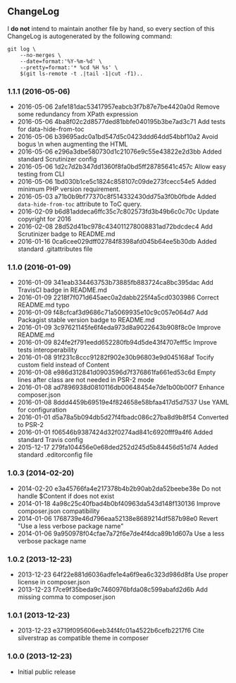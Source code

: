 ChangeLog
---------

I **do not** intend to maintain another file by hand, so every section
of this ChangeLog is autogenerated by the following command:

    git log \
        --no-merges \
        --date=format:'%Y-%m-%d' \
        --pretty=format:'* %cd %H %s' \
        $(git ls-remote -t .|tail -1|cut -f1)..

### 1.1.1 (2016-05-06)

* 2016-05-06 2afe181dac53417957eabcb3f7b87e7be4420a0d Remove some redundancy from XPath expression
* 2016-05-06 4ba8f02c2d8577ded81bbfe040195b3be7ad3c71 Add tests for data-hide-from-toc
* 2016-05-06 b39695adc0a1bd547d5c0423ddd64dd54bbf10a2 Avoid bogus \n when augmenting the HTML
* 2016-05-06 e296a3dbe580730d1c21076e9c55e43822e2d3bb Added standard Scrutinizer config
* 2016-05-06 1d2c7d2b347dd1360f8fa0bd5ff28785641c457c Allow easy testing from CLI
* 2016-05-06 1bd030b1ce5c1824c858107c09de273fcecc54e5 Added minimum PHP version requirement.
* 2016-05-03 a71b0b9bf77370c8f514332430dd75a3f0b0fbde Added `data-hide-from-toc` attribute to ToC query.
* 2016-02-09 b6d81addeca6ffc35c7c802573fd3b49b6c0c70c Update copyright for 2016
* 2016-02-08 28d52d41bc978c434011278008831ad72bdcdec4 Add Scrutinizer badge to README.md
* 2016-01-16 0ca6cee029dff02784f8398afd045b64ee5b30db Added standard .gitattributes file

### 1.1.0 (2016-01-09)

* 2016-01-09 341eab334463753b73885fb883724ca8bc395dac Add TravisCI badge in README.md
* 2016-01-09 2218f7f071d645aec0a2dabb225f4a5cd0303986 Correct README.md typo
* 2016-01-09 f48cfcaf3d9686c71a5069935e10c9c057e064d7 Add Packagist stable version badge to README.md
* 2016-01-09 3c97621145fe6f4eda973d8a9022643b908f8c0e Improve README.md
* 2016-01-09 824fe2f791eedd652280fb94d5de43f4707eff5c Improve tests interoperability
* 2016-01-08 91f231c8ccc91282f902e30b96803e9d045168af Tocify custom field instead of Content
* 2016-01-08 e986d312841d0903596d7f376861fa661ed53c6d Empty lines after class are not needed in PSR-2 mode
* 2016-01-08 ad7896938d0810116db00648454e7de1b00b00f7 Enhance composer.json
* 2016-01-08 8ddd4459b69519e4f824658e58bfaa417d5d7537 Use YAML for configuration
* 2016-01-01 d5a78a5b094db5d27f4fbadc086c27ba8d9b8f54 Converted to PSR-2
* 2016-01-01 f06546b9387424d32f0274ad841c6920fff9a4f6 Added standard Travis config
* 2015-12-17 279fa104456e0e68ded252d245d5b84456d51d74 Added standard .editorconfig file

### 1.0.3 (2014-02-20)

* 2014-02-20 e3a45766fa4e217378b4b2b90ab2da52beebe38e Do not handle $Content if does not exist
* 2014-01-18 4a98c25c40fbad4b0bf40963da543d148f130136 Improve composer.json compatibility
* 2014-01-06 1768739e46d796eaa52138e8689214df587b98e0 Revert "Use a less verbose package name"
* 2014-01-06 9a950978f04cfae7a72f6e7de4f4dca89b1d607a Use a less verbose package name

### 1.0.2 (2013-12-23)

* 2013-12-23 64f22e881d6036adfe1e4a6f9ea6c323d986d8fa Use proper license in composer.json
* 2013-12-23 f7ce9f35beda9c7460976bfda08c599abafd2d6b Add missing comma to composer.json

### 1.0.1 (2013-12-23)

* 2013-12-23 e3719f095606eeb34f4fc01a4522b6cefb2217f6 Cite silverstrap as compatible theme in composer

### 1.0.0 (2013-12-23)

* Initial public release

